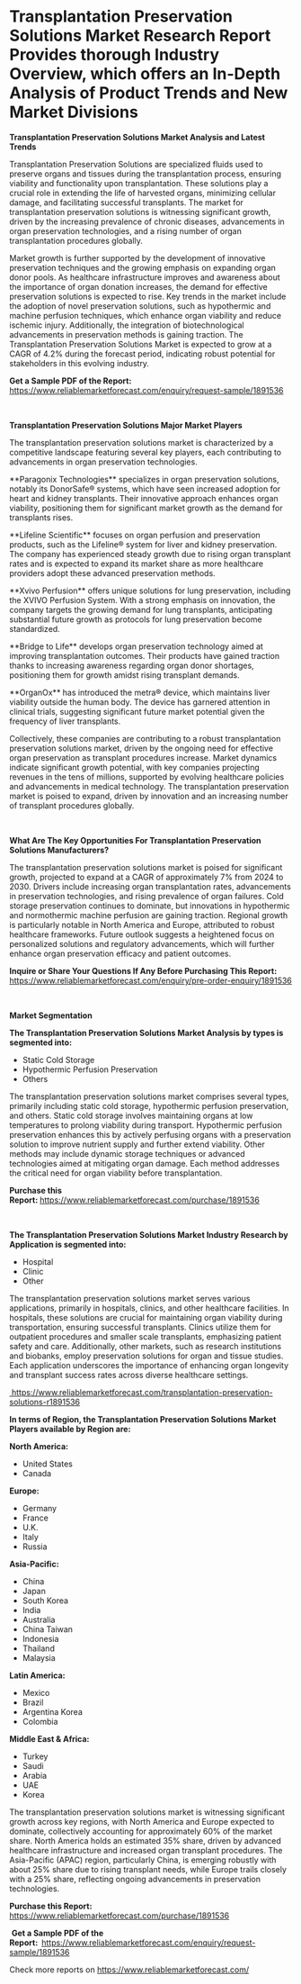 <p><h1>Transplantation Preservation Solutions Market Research Report Provides thorough Industry Overview, which offers an In-Depth Analysis of Product Trends and New Market Divisions</h1></p><p><strong>Transplantation Preservation Solutions Market Analysis and Latest Trends</strong></p>
<p><p>Transplantation Preservation Solutions are specialized fluids used to preserve organs and tissues during the transplantation process, ensuring viability and functionality upon transplantation. These solutions play a crucial role in extending the life of harvested organs, minimizing cellular damage, and facilitating successful transplants. The market for transplantation preservation solutions is witnessing significant growth, driven by the increasing prevalence of chronic diseases, advancements in organ preservation technologies, and a rising number of organ transplantation procedures globally.</p><p>Market growth is further supported by the development of innovative preservation techniques and the growing emphasis on expanding organ donor pools. As healthcare infrastructure improves and awareness about the importance of organ donation increases, the demand for effective preservation solutions is expected to rise. Key trends in the market include the adoption of novel preservation solutions, such as hypothermic and machine perfusion techniques, which enhance organ viability and reduce ischemic injury. Additionally, the integration of biotechnological advancements in preservation methods is gaining traction. The Transplantation Preservation Solutions Market is expected to grow at a CAGR of 4.2% during the forecast period, indicating robust potential for stakeholders in this evolving industry.</p></p>
<p><strong>Get a Sample PDF of the Report:&nbsp;</strong> <a href="https://www.reliablemarketforecast.com/enquiry/request-sample/1891536?utm_campaign=1888&utm_medium=2&utm_source=Github&utm_content=ia&utm_term=14012025&utm_id=transplantation-preservation-solutions">https://www.reliablemarketforecast.com/enquiry/request-sample/1891536</a></p>
<p>&nbsp;</p>
<p><strong>Transplantation Preservation Solutions Major Market Players</strong></p>
<p><p>The transplantation preservation solutions market is characterized by a competitive landscape featuring several key players, each contributing to advancements in organ preservation technologies. </p><p>**Paragonix Technologies** specializes in organ preservation solutions, notably its DonorSafe® systems, which have seen increased adoption for heart and kidney transplants. Their innovative approach enhances organ viability, positioning them for significant market growth as the demand for transplants rises.</p><p>**Lifeline Scientific** focuses on organ perfusion and preservation products, such as the Lifeline® system for liver and kidney preservation. The company has experienced steady growth due to rising organ transplant rates and is expected to expand its market share as more healthcare providers adopt these advanced preservation methods.</p><p>**Xvivo Perfusion** offers unique solutions for lung preservation, including the XVIVO Perfusion System. With a strong emphasis on innovation, the company targets the growing demand for lung transplants, anticipating substantial future growth as protocols for lung preservation become standardized.</p><p>**Bridge to Life** develops organ preservation technology aimed at improving transplantation outcomes. Their products have gained traction thanks to increasing awareness regarding organ donor shortages, positioning them for growth amidst rising transplant demands. </p><p>**OrganOx** has introduced the metra® device, which maintains liver viability outside the human body. The device has garnered attention in clinical trials, suggesting significant future market potential given the frequency of liver transplants.</p><p>Collectively, these companies are contributing to a robust transplantation preservation solutions market, driven by the ongoing need for effective organ preservation as transplant procedures increase. Market dynamics indicate significant growth potential, with key companies projecting revenues in the tens of millions, supported by evolving healthcare policies and advancements in medical technology. The transplantation preservation market is poised to expand, driven by innovation and an increasing number of transplant procedures globally.</p></p>
<p>&nbsp;</p>
<p><strong>What Are The Key Opportunities For Transplantation Preservation Solutions Manufacturers?</strong></p>
<p><p>The transplantation preservation solutions market is poised for significant growth, projected to expand at a CAGR of approximately 7% from 2024 to 2030. Drivers include increasing organ transplantation rates, advancements in preservation technologies, and rising prevalence of organ failures. Cold storage preservation continues to dominate, but innovations in hypothermic and normothermic machine perfusion are gaining traction. Regional growth is particularly notable in North America and Europe, attributed to robust healthcare frameworks. Future outlook suggests a heightened focus on personalized solutions and regulatory advancements, which will further enhance organ preservation efficacy and patient outcomes.</p></p>
<p><strong>Inquire or Share Your Questions If Any Before Purchasing This Report:</strong> <a href="https://www.reliablemarketforecast.com/enquiry/pre-order-enquiry/1891536?utm_campaign=1888&utm_medium=2&utm_source=Github&utm_content=ia&utm_term=14012025&utm_id=transplantation-preservation-solutions">https://www.reliablemarketforecast.com/enquiry/pre-order-enquiry/1891536</a></p>
<p>&nbsp;</p>
<p><strong>Market Segmentation</strong></p>
<p><strong>The Transplantation Preservation Solutions Market Analysis by types is segmented into:</strong></p>
<p><ul><li>Static Cold Storage</li><li>Hypothermic Perfusion Preservation</li><li>Others</li></ul></p>
<p><p>The transplantation preservation solutions market comprises several types, primarily including static cold storage, hypothermic perfusion preservation, and others. Static cold storage involves maintaining organs at low temperatures to prolong viability during transport. Hypothermic perfusion preservation enhances this by actively perfusing organs with a preservation solution to improve nutrient supply and further extend viability. Other methods may include dynamic storage techniques or advanced technologies aimed at mitigating organ damage. Each method addresses the critical need for organ viability before transplantation.</p></p>
<p><strong>Purchase this Report:&nbsp;</strong><a href="https://www.reliablemarketforecast.com/purchase/1891536?utm_campaign=1888&utm_medium=2&utm_source=Github&utm_content=ia&utm_term=14012025&utm_id=transplantation-preservation-solutions">https://www.reliablemarketforecast.com/purchase/1891536</a></p>
<p>&nbsp;</p>
<p><strong>The Transplantation Preservation Solutions Market Industry Research by Application is segmented into:</strong></p>
<p><ul><li>Hospital</li><li>Clinic</li><li>Other</li></ul></p>
<p><p>The transplantation preservation solutions market serves various applications, primarily in hospitals, clinics, and other healthcare facilities. In hospitals, these solutions are crucial for maintaining organ viability during transportation, ensuring successful transplants. Clinics utilize them for outpatient procedures and smaller scale transplants, emphasizing patient safety and care. Additionally, other markets, such as research institutions and biobanks, employ preservation solutions for organ and tissue studies. Each application underscores the importance of enhancing organ longevity and transplant success rates across diverse healthcare settings.</p></p>
<p><a href="https://www.reliablemarketforecast.com/transplantation-preservation-solutions-r1891536?utm_campaign=1888&utm_medium=2&utm_source=Github&utm_content=ia&utm_term=14012025&utm_id=transplantation-preservation-solutions">&nbsp;https://www.reliablemarketforecast.com/transplantation-preservation-solutions-r1891536</a></p>
<p><strong>In terms of Region, the Transplantation Preservation Solutions Market Players available by Region are:</strong></p>
<p>
    <p> <strong> North America: </strong>
        <ul>
            <li>United States</li>
            <li>Canada</li>
        </ul>
        </p> 
    <p> <strong> Europe: </strong>
        <ul>
            <li>Germany</li>
            <li>France</li>
            <li>U.K.</li>
            <li>Italy</li>
            <li>Russia</li>
        </ul>
        </p> 
    <p> <strong> Asia-Pacific: </strong>
        <ul>
            <li>China</li>
            <li>Japan</li>
            <li>South Korea</li>
            <li>India</li>
            <li>Australia</li>
            <li>China Taiwan</li>
            <li>Indonesia</li>
            <li>Thailand</li>
            <li>Malaysia</li>
        </ul>
        </p> 
    <p> <strong> Latin America: </strong>
        <ul>
            <li>Mexico</li>
            <li>Brazil</li>
            <li>Argentina Korea</li>
            <li>Colombia</li>
        </ul>
        </p> 
    <p> <strong> Middle East & Africa: </strong>
        <ul>
            <li>Turkey</li>
            <li>Saudi</li>
            <li>Arabia</li>
            <li>UAE</li>
            <li>Korea</li>
        </ul>
    </p>
    </p>
<p><p>The transplantation preservation solutions market is witnessing significant growth across key regions, with North America and Europe expected to dominate, collectively accounting for approximately 60% of the market share. North America holds an estimated 35% share, driven by advanced healthcare infrastructure and increased organ transplant procedures. The Asia-Pacific (APAC) region, particularly China, is emerging robustly with about 25% share due to rising transplant needs, while Europe trails closely with a 25% share, reflecting ongoing advancements in preservation technologies.</p></p>
<p><strong>Purchase this Report: </strong><a href="https://www.reliablemarketforecast.com/purchase/1891536?utm_campaign=1888&utm_medium=2&utm_source=Github&utm_content=ia&utm_term=14012025&utm_id=transplantation-preservation-solutions">https://www.reliablemarketforecast.com/purchase/1891536</a></p>
<p>&nbsp;<strong>Get a Sample PDF of the Report:&nbsp;&nbsp;</strong><a href="https://www.reliablemarketforecast.com/enquiry/request-sample/1891536?utm_campaign=1888&utm_medium=2&utm_source=Github&utm_content=ia&utm_term=14012025&utm_id=transplantation-preservation-solutions">https://www.reliablemarketforecast.com/enquiry/request-sample/1891536</a></p>
<p><strong></strong></p>
<p>Check more reports on <a href="https://www.reliablemarketforecast.com/?utm_campaign=1888&utm_medium=2&utm_source=Github&utm_content=ia&utm_term=14012025&utm_id=transplantation-preservation-solutions">https://www.reliablemarketforecast.com/</a></p>